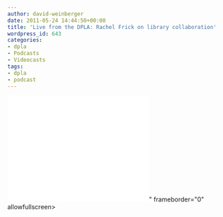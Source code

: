 ```yaml
---
author: david-weinberger
date: 2011-05-24 14:44:50+00:00
title: 'Live from the DPLA: Rachel Frick on library collaboration'
wordpress_id: 643
categories:
- dpla
- Podcasts
- Videocasts
tags:
- dpla
- podcast
---
```


<div class="embed-container"><iframe title="Rachel Frick" width="320" height="240" src="<iframe width="460" height="295" src="https://www.youtube.com/embed/MVJFlgzJ7bM" frameborder="0" allowfullscreen></iframe>" frameborder="0" allowfullscreen></iframe></div>
